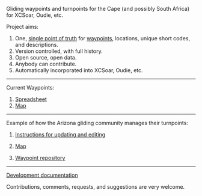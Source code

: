 Gliding waypoints and turnpoints for the Cape (and possibly South Africa) for XCSoar, Oudie, etc.


Project aims:

1. One, [single point of truth](https://en.wikipedia.org/wiki/Single_source_of_truth) for [waypoints](https://xkcd.com/927/), locations, unique short codes, and descriptions.
1. Version controlled, with full history.
1. Open source, open data.
1. Anybody can contribute.
1. Automatically incorporated into XCSoar, Oudie, etc.


---

Current Waypoints:

1. [Spreadsheet](https://docs.google.com/spreadsheets/d/13YJ6NrfoLhxTgeO8fi1aIT0n_nm4z0_ixXWjndgwzjE/edit#gid=352524014)
1. [Map](https://www.google.com/maps/d/u/0/edit?mid=1OdQ9Jp9IcUgXAMa7qQpaBRQReOhAuitc&usp=sharing)




---

Example of how the Arizona gliding community manages their turnpoints:


1. [Instructions for updating and editing](https://docs.google.com/presentation/d/1pMjyXVpgSP-2waq6FuD5_nyMrU_6ApVSMYG6YpMSBvM/edit?usp=sharing)

1. [Map](https://www.google.com/maps/d/u/0/edit?mid=1kHawbgbNa_hPMl5rvOVMP27UdMX1PvQ_&ll=32.39213804431958%2C-111.49211784793266&z=11)

1. [Waypoint repository](https://github.com/DavisChappins/AZTurnpoints)


---

[Development documentation](https://docs.google.com/document/d/1Z5EGAza_H5q-v5h7MDuK3U0bmSp__XplMYXCBRvNA6M/edit#heading=h.vywwt6ylo0kv)


Contributions, comments, requests, and suggestions are very welcome.

